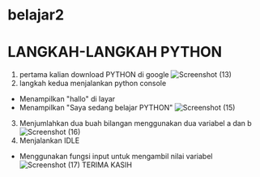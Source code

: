 # belajar2

# LANGKAH-LANGKAH PYTHON
1. pertama kalian download PYTHON di google
![Screenshot (13)](https://user-images.githubusercontent.com/115903342/197336054-f003be74-88b5-4fa3-a0ae-ea9064dfab42.png)
2. langkah kedua menjalankan python console
- Menampilkan "hallo" di layar
- Menampilkan "Saya sedang belajar PYTHON"
![Screenshot (15)](https://user-images.githubusercontent.com/115903342/197336234-dc3c2287-86e8-4d22-9b40-c9f8fe784a06.png)
3. Menjumlahkan dua buah bilangan menggunakan dua variabel a dan b
![Screenshot (16)](https://user-images.githubusercontent.com/115903342/197336291-04db1215-d8fa-4779-9d0b-008f761605ba.png)
4. Menjalankan IDLE
- Menggunakan fungsi input untuk mengambil nilai variabel
![Screenshot (17)](https://user-images.githubusercontent.com/115903342/197336368-e67325e5-c9c1-4ca4-8a5a-b0d1efa85a68.png)
 TERIMA KASIH